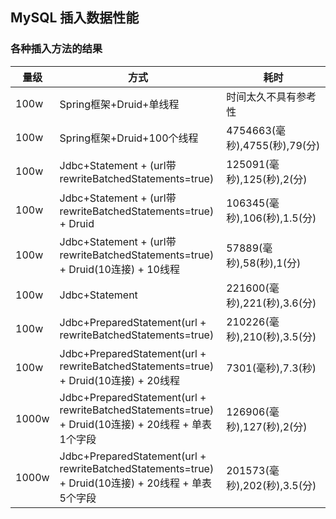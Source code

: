 ## MySQL 插入数据性能

### 各种插入方法的结果

|量级     | 方式  | 耗时  |
|  ----  | ----  | ----  |
| 100w  | Spring框架+Druid+单线程 | 时间太久不具有参考性 |
| 100w  | Spring框架+Druid+100个线程| 4754663(毫秒),4755(秒),79(分) |
| 100w  | Jdbc+Statement + (url带rewriteBatchedStatements=true) | 125091(毫秒),125(秒),2(分) |
| 100w  | Jdbc+Statement + (url带rewriteBatchedStatements=true) + Druid | 106345(毫秒),106(秒),1.5(分) |
| 100w  | Jdbc+Statement + (url带rewriteBatchedStatements=true) + Druid(10连接) + 10线程 | 57889(毫秒),58(秒),1(分) |
| 100w  | Jdbc+Statement| 221600(毫秒),221(秒),3.6(分) |
| 100w  | Jdbc+PreparedStatement(url + rewriteBatchedStatements=true)| 210226(毫秒),210(秒),3.5(分) |
| 100w  | Jdbc+PreparedStatement(url + rewriteBatchedStatements=true) + Druid(10连接) + 20线程| 7301(毫秒),7.3(秒) |
| 1000w  | Jdbc+PreparedStatement(url + rewriteBatchedStatements=true) + Druid(10连接) + 20线程 + 单表1个字段| 126906(毫秒),127(秒),2(分) |
| 1000w  | Jdbc+PreparedStatement(url + rewriteBatchedStatements=true) + Druid(10连接) + 20线程 + 单表5个字段| 201573(毫秒),202(秒),3.5(分) |